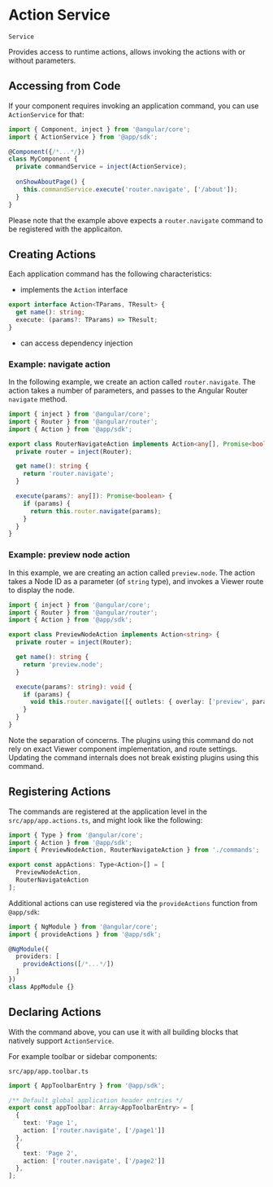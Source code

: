 # Action Service

`Service`

Provides access to runtime actions, allows invoking the actions with or without parameters.

## Accessing from Code

If your component requires invoking an application command, you can use `ActionService` for that:

```ts
import { Component, inject } from '@angular/core';
import { ActionService } from '@app/sdk';

@Component({/*...*/})
class MyComponent {
  private commandService = inject(ActionService);
  
  onShowAboutPage() {
    this.commandService.execute('router.navigate', ['/about']);
  }
}
```

Please note that the example above expects a `router.navigate` command to be registered with the applicaiton.

## Creating Actions

Each application command has the following characteristics:

- implements the `Action` interface

```ts
export interface Action<TParams, TResult> {
  get name(): string;
  execute: (params?: TParams) => TResult;
}
```

- can access dependency injection

### Example: navigate action

In the following example, we create an action called `router.navigate`.
The action takes a number of parameters, and passes to the Angular Router `navigate` method.

```ts
import { inject } from '@angular/core';
import { Router } from '@angular/router';
import { Action } from '@app/sdk';

export class RouterNavigateAction implements Action<any[], Promise<boolean>> {
  private router = inject(Router);

  get name(): string {
    return 'router.navigate';
  }

  execute(params?: any[]): Promise<boolean> {
    if (params) {
      return this.router.navigate(params);
    }
  }
}
```

### Example: preview node action

In this example, we are creating an action called `preview.node`.
The action takes a Node ID as a parameter (of `string` type),
and invokes a Viewer route to display the node. 

```ts
import { inject } from '@angular/core';
import { Router } from '@angular/router';
import { Action } from '@app/sdk';

export class PreviewNodeAction implements Action<string> {
  private router = inject(Router);

  get name(): string {
    return 'preview.node';
  }

  execute(params?: string): void {
    if (params) {
      void this.router.navigate([{ outlets: { overlay: ['preview', params] } }]);
    }
  }
}
```

Note the separation of concerns.
The plugins using this command do not rely on exact Viewer component implementation, and route settings.
Updating the command internals does not break existing plugins using this command.

## Registering Actions

The commands are registered at the application level in the `src/app/app.actions.ts`, and might look like the following:

```ts
import { Type } from '@angular/core';
import { Action } from '@app/sdk';
import { PreviewNodeAction, RouterNavigateAction } from './commands';

export const appActions: Type<Action>[] = [
  PreviewNodeAction, 
  RouterNavigateAction
];
```

Additional actions can use registered via the `provideActions` function from `@app/sdk`:

```ts
import { NgModule } from '@angular/core';
import { provideActions } from '@app/sdk';

@NgModule({
  providers: [
    provideActions([/*...*/])
  ]
})
class AppModule {}
```

## Declaring Actions

With the command above, you can use it with all building blocks that natively support `ActionService`.

For example toolbar or sidebar components:

`src/app/app.toolbar.ts`

```ts
import { AppToolbarEntry } from '@app/sdk';

/** Default global application header entries */
export const appToolbar: Array<AppToolbarEntry> = [
  {
    text: 'Page 1',
    action: ['router.navigate', ['/page1']]
  },
  {
    text: 'Page 2',
    action: ['router.navigate', ['/page2']]
  },
];
```

